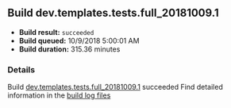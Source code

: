 ## Build dev.templates.tests.full_20181009.1
- **Build result:** `succeeded`
- **Build queued:** 10/9/2018 5:00:01 AM
- **Build duration:** 315.36 minutes
### Details
Build [dev.templates.tests.full_20181009.1](https://winappstudio.visualstudio.com/web/build.aspx?pcguid=a4ef43be-68ce-4195-a619-079b4d9834c2&builduri=vstfs%3a%2f%2f%2fBuild%2fBuild%2f26372) succeeded
Find detailed information in the [build log files](https://uwpctdiags.blob.core.windows.net/buildlogs/dev.templates.tests.full_20181009.1_logs.zip)
